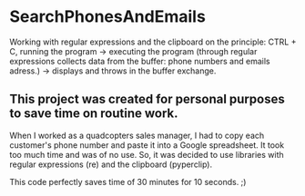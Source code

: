 # SearchPhonesAndEmails

Working with regular expressions and the clipboard on the principle: 
CTRL + C, running the program -> executing the program (through regular expressions collects data from the buffer: phone numbers and emails adress.) -> displays and throws in the buffer exchange.



## This project was created for personal purposes to save time on routine work.
When I worked as a quadcopters sales manager, I had to copy each customer's phone number and paste it into a Google spreadsheet. It took too much time and was of no use. So, it was decided to use libraries with regular expressions (re) and the clipboard (pyperclip).

This code perfectly saves time of 30 minutes for 10 seconds. ;)
